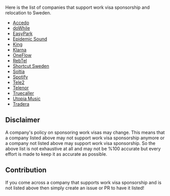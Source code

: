 Here is the list of companies that support work visa sponsorship and relocation to Sweden.

- [Accedo](https://www.accedo.tv)
- [doWhile](https://dowhile.se) 
- [EasyPark](https://easypark.se)
- [Epidemic Sound](https://www.epidemicsound.com)
- [King](https://www.king.com)
- [Klarna](https://www.klarna.com)
- [OneFlow](https://oneflow.com)
- [RebTel](https://www.rebtel.com)
- [Shortcut Sweden](https://shortcut.io/sweden)
- [Soltia](https://www.soltia.se)
- [Spotify](https://www.spotify.com)
- [Tele2](https://www.tele2.se)
- [Telenor](https://www.telenor.se)
- [Truecaller](https://www.truecaller.com) 
- [Utopia Music](https://utopiamusic.com)
- [Tradera](https://www.tradera.com/)

## Disclaimer

A company's policy on sponsoring work visas may change. This means that a company listed above may not support work visa sponsorship anymore or a company not listed above may support work visa sponsorship. So the above list is not exhaustive at all and may not be %100 accurate but every effort is made to keep it as accurate as possible.

## Contribution

If you come across a company that supports work visa sponsorship and is not listed above then simply create an issue or PR to have it listed!
